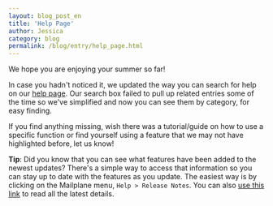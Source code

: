 ```yaml
---
layout: blog_post_en
title: 'Help Page'
author: Jessica
category: blog
permalink: /blog/entry/help_page.html
---
```


We hope you are enjoying your summer so far!

In case you hadn't noticed it, we updated the way you can search for help on our [help page](https://mailplaneapp.com/help). Our search box failed to pull up related entries some of the time so we've simplified and now you can see them by category, for easy finding.

If you find anything missing, wish there was a tutorial/guide on how to use a specific function or find yourself using a feature that we may not have highlighted before, let us know!

**Tip**: Did you know that you can see what features have been added to the newest updates? There's a simple way to access that information so you can stay up to date with the features as you update. The easiest way is by clicking on the Mailplane menu, `Help > Release Notes`. You can also [use this link](https://mailplaneapp.com/releases/mailplane3.html) to read all the latest details.